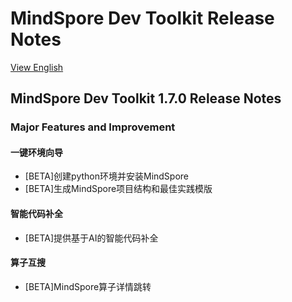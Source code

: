 # MindSpore Dev Toolkit Release Notes

[View English](./RELEASE.md)

## MindSpore Dev Toolkit 1.7.0 Release Notes

### Major Features and Improvement

#### 一键环境向导

- [BETA]创建python环境并安装MindSpore
- [BETA]生成MindSpore项目结构和最佳实践模版

#### 智能代码补全

- [BETA]提供基于AI的智能代码补全

#### 算子互搜

- [BETA]MindSpore算子详情跳转